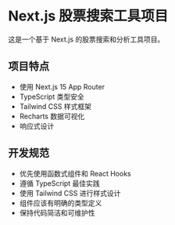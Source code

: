<!-- Use this file to provide workspace-specific custom instructions to Copilot. For more details, visit https://code.visualstudio.com/docs/copilot/copilot-customization#_use-a-githubcopilotinstructionsmd-file -->

# Next.js 股票搜索工具项目

这是一个基于 Next.js 的股票搜索和分析工具项目。

## 项目特点

- 使用 Next.js 15 App Router
- TypeScript 类型安全
- Tailwind CSS 样式框架
- Recharts 数据可视化
- 响应式设计

## 开发规范

- 优先使用函数式组件和 React Hooks
- 遵循 TypeScript 最佳实践
- 使用 Tailwind CSS 进行样式设计
- 组件应该有明确的类型定义
- 保持代码简洁和可维护性

